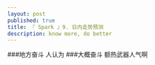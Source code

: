 ```yaml
---
layout: post
published: true
title: 『 Spark 』9. 日内走势预测
description: know more, do better 
---  
```


###地方奋斗
人认为
###大概奋斗
额热武器人气啊
